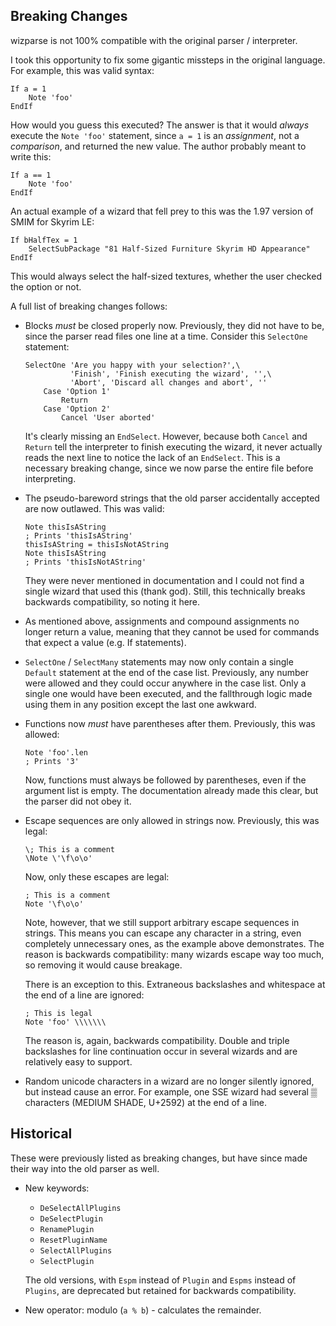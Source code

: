 ## Breaking Changes
wizparse is not 100% compatible with the original parser / interpreter.

I took this opportunity to fix some gigantic missteps in the original language.
For example, this was valid syntax:

```
If a = 1
    Note 'foo'
EndIf
```

How would you guess this executed?
The answer is that it would *always* execute the `Note 'foo'` statement,
since `a = 1` is an *assignment*, not a *comparison*, and returned the new value.
The author probably meant to write this:

```
If a == 1
    Note 'foo'
EndIf
```

An actual example of a wizard that fell prey to this was the 1.97 version of SMIM for Skyrim LE:

```
If bHalfTex = 1
    SelectSubPackage "81 Half-Sized Furniture Skyrim HD Appearance"
EndIf
```

This would always select the half-sized textures, whether the user checked the option or not.

A full list of breaking changes follows:

- Blocks *must* be closed properly now.
  Previously, they did not have to be, since the parser read files one line at a time.
  Consider this `SelectOne` statement:
  ```
  SelectOne 'Are you happy with your selection?',\
            'Finish', 'Finish executing the wizard', '',\
            'Abort', 'Discard all changes and abort', ''
      Case 'Option 1'
          Return
      Case 'Option 2'
          Cancel 'User aborted'
  ```
  It's clearly missing an `EndSelect`.
  However, because both `Cancel` and `Return` tell the interpreter to finish executing the wizard,
  it never actually reads the next line to notice the lack of an `EndSelect`.
  This is a necessary breaking change, since we now parse the entire file before interpreting.
- The pseudo-bareword strings that the old parser accidentally accepted are now outlawed.
  This was valid:
  ```
  Note thisIsAString
  ; Prints 'thisIsAString'
  thisIsAString = thisIsNotAString
  Note thisIsAString
  ; Prints 'thisIsNotAString'
  ```
  They were never mentioned in documentation and I could not find a single wizard that used this (thank god).
  Still, this technically breaks backwards compatibility, so noting it here.
- As mentioned above, assignments and compound assignments no longer return a value,
  meaning that they cannot be used for commands that expect a value (e.g. If statements).
- `SelectOne` / `SelectMany` statements may now only contain a single `Default` statement at the end of the case list.
  Previously, any number were allowed and they could occur anywhere in the case list.
  Only a single one would have been executed, and the fallthrough logic made using them in any position except the last one awkward.
- Functions now *must* have parentheses after them. Previously, this was allowed:
  ```
  Note 'foo'.len
  ; Prints '3'
  ```
  Now, functions must always be followed by parentheses, even if the argument list is empty.
  The documentation already made this clear, but the parser did not obey it.
- Escape sequences are only allowed in strings now. Previously, this was legal:
  ```
  \; This is a comment
  \Note \'\f\o\o'
  ```
  Now, only these escapes are legal:
  ```
  ; This is a comment
  Note '\f\o\o'
  ```
  Note, however, that we still support arbitrary escape sequences in strings.
  This means you can escape any character in a string, even completely unnecessary ones, as the example above demonstrates.
  The reason is backwards compatibility: many wizards escape way too much, so removing it would cause breakage.

  There is an exception to this. Extraneous backslashes and whitespace at the end of a line are ignored:
  ```
  ; This is legal
  Note 'foo' \\\\\\\        
  ```
  The reason is, again, backwards compatibility.
  Double and triple backslashes for line continuation occur in several wizards and are relatively easy to support.
- Random unicode characters in a wizard are no longer silently ignored, but instead cause an error.
  For example, one SSE wizard had several ▒ characters (MEDIUM SHADE, U+2592) at the end of a line.

## Historical
These were previously listed as breaking changes, but have since made their way into the old parser as well.

- New keywords:
  - `DeSelectAllPlugins`
  - `DeSelectPlugin`
  - `RenamePlugin`
  - `ResetPluginName`
  - `SelectAllPlugins`
  - `SelectPlugin`

  The old versions, with `Espm` instead of `Plugin` and `Espms` instead of `Plugins`, are deprecated but retained for backwards compatibility.
- New operator: modulo (`a % b`) - calculates the remainder.
